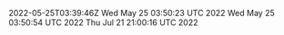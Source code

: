 2022-05-25T03:39:46Z
Wed May 25 03:50:23 UTC 2022
Wed May 25 03:50:54 UTC 2022
Thu Jul 21 21:00:16 UTC 2022
